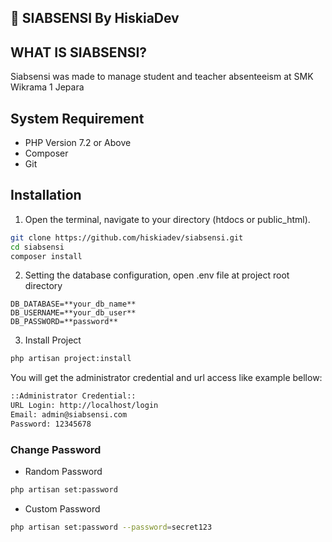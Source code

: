 ## :rocket: SIABSENSI By HiskiaDev

## WHAT IS SIABSENSI?
Siabsensi was made to manage student and teacher absenteeism at SMK Wikrama 1 Jepara

## System Requirement
- PHP Version 7.2 or Above
- Composer
- Git

## Installation
1. Open the terminal, navigate to your directory (htdocs or public_html).
```bash
git clone https://github.com/hiskiadev/siabsensi.git
cd siabsensi
composer install
```

2. Setting the database configuration, open .env file at project root directory
```
DB_DATABASE=**your_db_name**
DB_USERNAME=**your_db_user**
DB_PASSWORD=**password**
```

3. Install Project
```bash
php artisan project:install
```
You will get the administrator credential and url access like example bellow:
```bash
::Administrator Credential::
URL Login: http://localhost/login
Email: admin@siabsensi.com
Password: 12345678

```

### Change Password
- Random Password
```bash
php artisan set:password
```
- Custom Password
```bash
php artisan set:password --password=secret123
```
